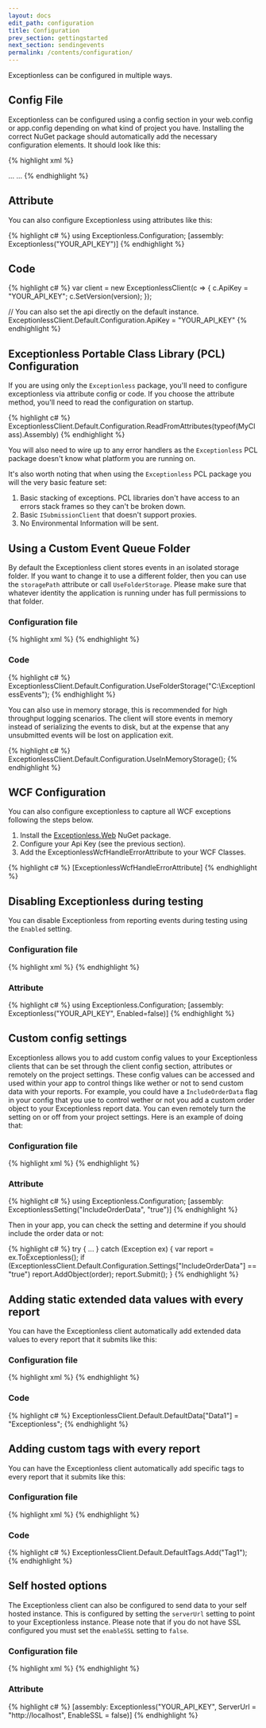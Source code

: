 ```yaml
---
layout: docs
edit_path: configuration
title: Configuration
prev_section: gettingstarted
next_section: sendingevents
permalink: /contents/configuration/
---
```


Exceptionless can be configured in multiple ways.

## Config File

Exceptionless can be configured using a config section in your web.config or app.config depending on what kind of
project you have. Installing the correct NuGet package should automatically add the necessary configuration
elements.  It should look like this:

{% highlight xml %}
<?xml version="1.0" encoding="utf-8"?>
<configuration>
  <configSections>
    <section name="exceptionless" type="Exceptionless.ExceptionlessSection, Exceptionless.Extras" />
  </configSections>
  <!-- attribute names are cases sensitive, must specify a path that you have write access to -->
  <exceptionless apiKey="API_KEY_HERE" enableLogging="true" logPath="C:\log.txt" />
  ...
  <system.webServer>
    <validation validateIntegratedModeConfiguration="false" />
    <modules>
      <remove name="ExceptionlessModule" />
      <add name="ExceptionlessModule" type="Exceptionless.Mvc.ExceptionlessModule, Exceptionless.Mvc" />
    </modules>
    ...
  </system.webServer>
</configuration>
{% endhighlight %}

## Attribute

You can also configure Exceptionless using attributes like this:

{% highlight c# %}
using Exceptionless.Configuration;
[assembly: Exceptionless("YOUR_API_KEY")]
{% endhighlight %}

## Code

{% highlight c# %}
var client = new ExceptionlessClient(c => {
    c.ApiKey = "YOUR_API_KEY";
    c.SetVersion(version);
});

// You can also set the api directly on the default instance.
ExceptionlessClient.Default.Configuration.ApiKey = "YOUR_API_KEY"
{% endhighlight %}

## Exceptionless Portable Class Library (PCL) Configuration
If you are using only the `Exceptionless` package, you'll need to configure exceptionless via attribute config or code. If you choose the attribute method, you'll need to read the configuration on startup.

{% highlight c# %}
ExceptionlessClient.Default.Configuration.ReadFromAttributes(typeof(MyClass).Assembly)
{% endhighlight %}

You will also need to wire up to any error handlers as the `Exceptionless` PCL package doesn't know what platform you are running on. 

It's also worth noting that when using the `Exceptionless` PCL package you will the very basic feature set:
1. Basic stacking of exceptions. PCL libraries don't have access to an errors stack frames so they can't be broken down.
2. Basic `ISubmissionClient` that doesn't support proxies.
3. No Environmental Information will be sent.

## Using a Custom Event Queue Folder

By default the Exceptionless client stores events in an isolated storage folder. If you want to change it to use a
different folder, then you can use the `storagePath` attribute or call `UseFolderStorage`. Please make sure that whatever identity the application is running under has full permissions to that folder.

### Configuration file

{% highlight xml %}
<exceptionless apiKey="YOUR_API_KEY" storagePath="C:\ExceptionlessEvents" />
{% endhighlight %}

### Code

{% highlight c# %}
ExceptionlessClient.Default.Configuration.UseFolderStorage("C:\\ExceptionlessEvents");
{% endhighlight %}

You can also use in memory storage, this is recommended for high throughput logging scenarios. The client will store events in memory instead of serializing the events to disk, but at the expense that any unsubmitted events will be lost on application exit.

{% highlight c# %}
ExceptionlessClient.Default.Configuration.UseInMemoryStorage();
{% endhighlight %}

## WCF Configuration

You can also configure exceptionless to capture all WCF exceptions following the steps below.

1. Install the [Exceptionless.Web](http://www.nuget.org/packages/Exceptionless.Web/) NuGet package. 
2. Configure your Api Key (see the previous section).
3. Add the ExceptionlessWcfHandleErrorAttribute to your WCF Classes.

{% highlight c# %}
[ExceptionlessWcfHandleErrorAttribute]
{% endhighlight %}


## Disabling Exceptionless during testing

You can disable Exceptionless from reporting events during testing using the `Enabled` setting.

### Configuration file

{% highlight xml %}
<exceptionless apiKey="YOUR_API_KEY" enabled="false" />
{% endhighlight %}

### Attribute

{% highlight c# %}
using Exceptionless.Configuration;
[assembly: Exceptionless("YOUR_API_KEY", Enabled=false)]
{% endhighlight %}

## Custom config settings

Exceptionless allows you to add custom config values to your Exceptionless clients that can be set through the client config section, attributes or remotely on the project settings. These config values can be accessed and used within your app to control things like wether or not to send custom data with your reports. For example, you could have a `IncludeOrderData` flag in your config that you use to control wether or not you add a custom order object to your Exceptionless report data. You can even remotely turn the setting on or off from your project settings. Here is an example of doing that:

### Configuration file

{% highlight xml %}
<exceptionless apiKey="YOUR_API_KEY">
  <settings>
    <add name="IncludeOrderData" value="true" />
  </settings>
</exceptionless>
{% endhighlight %}

### Attribute

{% highlight c# %}
using Exceptionless.Configuration;
[assembly: ExceptionlessSetting("IncludeOrderData", "true")]
{% endhighlight %}

Then in your app, you can check the setting and determine if you should include the order data or not:

{% highlight c# %}
try {
  ...
} catch (Exception ex) {
  var report = ex.ToExceptionless();
  if (ExceptionlessClient.Default.Configuration.Settings["IncludeOrderData"] == "true")
      report.AddObject(order);
  report.Submit();
}
{% endhighlight %}

## Adding static extended data values with every report

You can have the Exceptionless client automatically add extended data values to every report that it submits like this:

### Configuration file

{% highlight xml %}
<exceptionless apiKey="YOUR_API_KEY">
    <data>
      <add name="Data1" value="Exceptionless"/>
      <add name="Data2" value="10"/>
      <add name="Data3" value="true"/>
      <add name="Data4" value="{ 'Property1': 'Exceptionless', 'Property2: 10, 'Property3': true }"/>
    </data>
</exceptionless>
{% endhighlight %}

### Code

{% highlight c# %}
ExceptionlessClient.Default.DefaultData["Data1"] = "Exceptionless";
{% endhighlight %}

## Adding custom tags with every report

You can have the Exceptionless client automatically add specific tags to every report that it submits like this:

### Configuration file

{% highlight xml %}
<exceptionless apiKey="YOUR_API_KEY" tags="Tag1,Tag2" />
{% endhighlight %}

### Code

{% highlight c# %}
ExceptionlessClient.Default.DefaultTags.Add("Tag1");
{% endhighlight %}

## Self hosted options
The Exceptionless client can also be configured to send data to your self hosted instance. This is configured by setting the `serverUrl` setting to point to your Exceptionless instance. Please note that if you do not have SSL configured you
must set the `enableSSL` setting to `false`.

### Configuration file

{% highlight xml %}
<exceptionless apiKey="YOUR_API_KEY" serverUrl="http://localhost" enableSSL="false" />
{% endhighlight %}

### Attribute

{% highlight c# %}
[assembly: Exceptionless("YOUR_API_KEY", ServerUrl = "http://localhost", EnableSSL = false)]
{% endhighlight %}
